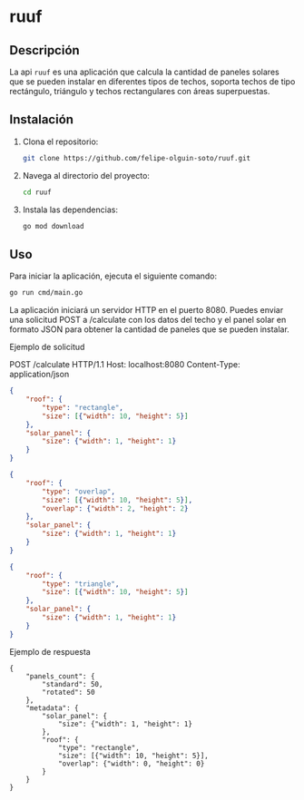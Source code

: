 # ruuf

## Descripción

La api `ruuf` es una aplicación que calcula la cantidad de paneles solares que se pueden instalar en diferentes tipos de techos, soporta techos de tipo rectángulo, triángulo y techos rectangulares con áreas superpuestas.

## Instalación

1. Clona el repositorio:
    ```sh
    git clone https://github.com/felipe-olguin-soto/ruuf.git
    ```
2. Navega al directorio del proyecto:
    ```sh
    cd ruuf
    ```
3. Instala las dependencias:
    ```sh
    go mod download
    ```

## Uso

Para iniciar la aplicación, ejecuta el siguiente comando:
```sh
go run cmd/main.go
```

La aplicación iniciará un servidor HTTP en el puerto 8080. Puedes enviar una solicitud POST a /calculate con los datos del techo y el panel solar en formato JSON para obtener la cantidad de paneles que se pueden instalar.

Ejemplo de solicitud

POST /calculate HTTP/1.1
Host: localhost:8080
Content-Type: application/json

```json
{
    "roof": {
        "type": "rectangle",
        "size": [{"width": 10, "height": 5}]
    },
    "solar_panel": {
        "size": {"width": 1, "height": 1}
    }
}
```

```json
{
    "roof": {
        "type": "overlap",
        "size": [{"width": 10, "height": 5}],
        "overlap": {"width": 2, "height": 2}
    },
    "solar_panel": {
        "size": {"width": 1, "height": 1}
    }
}
```

```json
{
    "roof": {
        "type": "triangle",
        "size": [{"width": 10, "height": 5}]
    },
    "solar_panel": {
        "size": {"width": 1, "height": 1}
    }
}
```

Ejemplo de respuesta
```
{
    "panels_count": {
        "standard": 50,
        "rotated": 50
    },
    "metadata": {
        "solar_panel": {
            "size": {"width": 1, "height": 1}
        },
        "roof": {
            "type": "rectangle",
            "size": [{"width": 10, "height": 5}],
            "overlap": {"width": 0, "height": 0}
        }
    }
}
```
